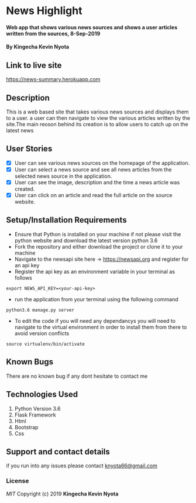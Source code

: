 # News Highlight
#### Web app that shows various news sources and shows a user articles written from the sources, 8-Sep-2019
#### By **Kingecha Kevin Nyota**
## Link to live site
https://news-summary.herokuapp.com

## Description
This is a web based site that takes various news sources and displays them to a user. a user can then navigate to view the various articles written by the site.The main reoson behind its creation is to allow users to catch up on the latest news
## User Stories
- [x] User can see various news sources on the homepage of the application.
- [x] User can select a news source and see all news articles from the selected news source in the application.
- [x] User can see the image, description and the time a news article was created.
- [x] User can click on an article and read the full article on the source website.  

## Setup/Installation Requirements
* Ensure that Python is installed on your machine if not please visit the python website and download the latest version python 3.6
* Fork the repository and either download the project or clone it to your machine
* Navigate to the newsapi site here -> https://newsapi.org and register for an api key
* Register the api key as an environment variable in your terminal as follows
```
export NEWS_API_KEY=<your-api-key>
```
* run the application from your terminal using the following command
```
python3.6 manage.py server
```
* To edit the code if you will need any dependancys you will need to navigate to the virtual environment in order to install them from there to avoid version conflicts
```
source virtualenv/bin/activate
```
## Known Bugs
There are no known bug if any dont hesitate to contact me
## Technologies Used
1. Python Version 3.6
2. Flask Framework
3. Html
4. Bootstrap
5. Css
## Support and contact details
if you run into any issues please contact knyota66@gmail.com
### License
*MIT*
Copyright (c) 2019 **Kingecha Kevin Nyota**